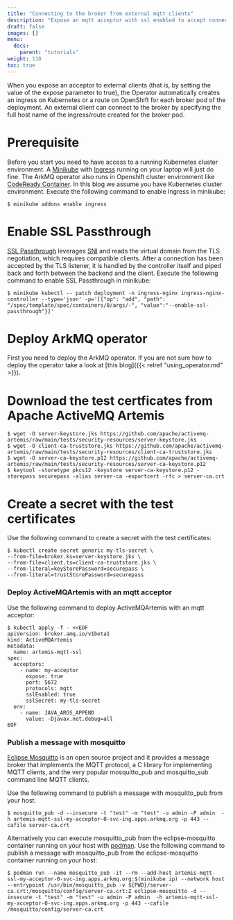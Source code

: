 ```yaml
---
title: "Connecting to the broker from external mqtt clients"  
description: "Expose an mqtt acceptor with ssl enabled to accept connections from external mqtt clients"
draft: false
images: []
menu:
  docs:
    parent: "tutorials"
weight: 110
toc: true
---
```


When you expose an acceptor to external clients (that is, by setting the value of the expose parameter to true), the Operator automatically creates an ingress on Kubernetes or a route on OpenShift for each broker pod of the deployment. An external client can connect to the broker by specifying the full host name of the ingress/route created for the broker pod.

# Prerequisite
Before you start you need to have access to a running Kubernetes cluster environment. A [Minikube](https://minikube.sigs.k8s.io/docs/start/) with [Ingress](https://kubernetes.io/docs/tasks/access-application-cluster/ingress-minikube/) running on your laptop will just do fine. The ArkMQ operator also runs in Openshift cluster environment like [CodeReady Container](https://developers.redhat.com/products/codeready-containers/overview). In this blog we assume you have Kubernetes cluster environment. Execute the following command to enable Ingress in minikube:

```shell script
$ minikube addons enable ingress
```

# Enable SSL Passthrough
[SSL Passthrough](https://kubernetes.github.io/ingress-nginx/user-guide/tls/) leverages [SNI](https://en.wikipedia.org/wiki/Server_Name_Indication) and reads the virtual domain from the TLS negotiation, which requires compatible clients. After a connection has been accepted by the TLS listener, it is handled by the controller itself and piped back and forth between the backend and the client. Execute the following command to enable SSL Passthrough in minikube:

```shell script
$ minikube kubectl -- patch deployment -n ingress-nginx ingress-nginx-controller --type='json' -p='[{"op": "add", "path": "/spec/template/spec/containers/0/args/-", "value":"--enable-ssl-passthrough"}]'
```

# Deploy ArkMQ operator
First you need to deploy the ArkMQ operator.
If you are not sure how to deploy the operator take a look at [this blog]({{< relref "using_operator.md" >}}).

# Download the test certficates from Apache ActiveMQ Artemis
```shell script
$ wget -O server-keystore.jks https://github.com/apache/activemq-artemis/raw/main/tests/security-resources/server-keystore.jks
$ wget -O client-ca-truststore.jks https://github.com/apache/activemq-artemis/raw/main/tests/security-resources/client-ca-truststore.jks
$ wget -O server-ca-keystore.p12 https://github.com/apache/activemq-artemis/raw/main/tests/security-resources/server-ca-keystore.p12
$ keytool -storetype pkcs12 -keystore server-ca-keystore.p12 -storepass securepass -alias server-ca -exportcert -rfc > server-ca.crt
```

# Create a secret with the test certificates
Use the following command to create a secret with the test certificates:
```shell script
$ kubectl create secret generic my-tls-secret \
--from-file=broker.ks=server-keystore.jks \
--from-file=client.ts=client-ca-truststore.jks \
--from-literal=keyStorePassword=securepass \
--from-literal=trustStorePassword=securepass
```

### Deploy ActiveMQArtemis with an mqtt acceptor
Use the following command to deploy ActiveMQArtemis with an mqtt acceptor:
```shell script
$ kubectl apply -f - <<EOF
apiVersion: broker.amq.io/v1beta1
kind: ActiveMQArtemis
metadata:
  name: artemis-mqtt-ssl
spec:
  acceptors:
    - name: my-acceptor
      expose: true
      port: 5672
      protocols: mqtt
      sslEnabled: true
      sslSecret: my-tls-secret
  env:
    - name: JAVA_ARGS_APPEND
      value: -Djavax.net.debug=all
EOF
```

### Publish a message with mosquitto
[Eclipse Mosquitto](https://mosquitto.org/) is an open source project and it provides a message broker that implements the MQTT protocol, a C library for implementing MQTT clients, and the very popular mosquitto_pub and mosquitto_sub command line MQTT clients.

Use the following command to publish a message with mosquitto_pub from your host:
```shell script
$ mosquitto_pub -d --insecure -t "test" -m "test" -u admin -P admin  -h artemis-mqtt-ssl-my-acceptor-0-svc-ing.apps.arkmq.org -p 443 --cafile server-ca.crt
```

Alternatively you can execute mosquitto_pub from the eclipse-mosquitto container running on your host with [podman](https://podman.io/). Use the following command to publish a message with mosquitto_pub from the eclipse-mosquitto container running on your host:
```shell script
$ podman run --name mosquitto_pub -it --rm --add-host artemis-mqtt-ssl-my-acceptor-0-svc-ing.apps.arkmq.org:$(minikube ip) --network host --entrypoint /usr/bin/mosquitto_pub -v ${PWD}/server-ca.crt:/mosquitto/config/server-ca.crt:Z eclipse-mosquitto -d --insecure -t "test" -m "test" -u admin -P admin  -h artemis-mqtt-ssl-my-acceptor-0-svc-ing.apps.arkmq.org -p 443 --cafile /mosquitto/config/server-ca.crt
```
